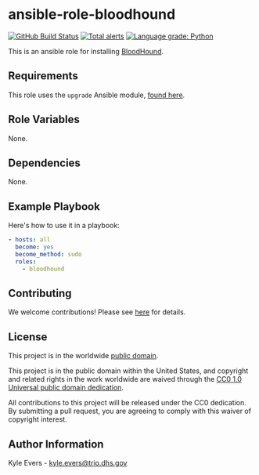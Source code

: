 # ansible-role-bloodhound #

[![GitHub Build Status](https://github.com/cisagov/ansible-role-bloodhound/workflows/build/badge.svg)](https://github.com/cisagov/ansible-role-bloodhound/actions)
[![Total alerts](https://img.shields.io/lgtm/alerts/g/cisagov/ansible-role-bloodhound.svg?logo=lgtm&logoWidth=18)](https://lgtm.com/projects/g/cisagov/ansible-role-bloodhound/alerts/)
[![Language grade: Python](https://img.shields.io/lgtm/grade/python/g/cisagov/ansible-role-bloodhound.svg?logo=lgtm&logoWidth=18)](https://lgtm.com/projects/g/cisagov/ansible-role-bloodhound/context:python)

This is an ansible role for installing
[BloodHound](https://github.com/BloodHoundAD/BloodHound).

## Requirements ##

This role uses the `upgrade` Ansible module, [found
here](https://github.com/cisagov/ansible-role-upgrade).

## Role Variables ##

None.

## Dependencies ##

None.

## Example Playbook ##

Here's how to use it in a playbook:

```yaml
- hosts: all
  become: yes
  become_method: sudo
  roles:
    - bloodhound
```

## Contributing ##

We welcome contributions!  Please see [here](CONTRIBUTING.md) for
details.

## License ##

This project is in the worldwide [public domain](LICENSE).

This project is in the public domain within the United States, and
copyright and related rights in the work worldwide are waived through
the [CC0 1.0 Universal public domain
dedication](https://creativecommons.org/publicdomain/zero/1.0/).

All contributions to this project will be released under the CC0
dedication. By submitting a pull request, you are agreeing to comply
with this waiver of copyright interest.

## Author Information ##

Kyle Evers - kyle.evers@trio.dhs.gov
